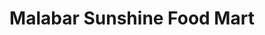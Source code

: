 ---
title: "Malabar Sunshine Food Mart"
url: /malabar/malabar-sunshine-food-mart/
shop: convenience
---